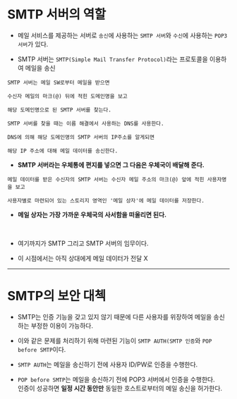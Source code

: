
# SMTP 서버의 역할

* 메일 서비스를 제공하는 서버로 `송신`에 사용하는 `SMTP 서버`와 `수신`에 사용하는 `POP3 서버`가 있다.

* SMTP 서버는 `SMTP(Simple Mail Transfer Protocol)`라는 프로토콜을 이용하여 메일을 송신

```
SMTP 서버는 메일 SW로부터 메일을 받으면

수신자 메일의 마크(@) 뒤에 적힌 도메인명을 보고

해당 도메인명으로 된 SMTP 서버를 찾는다.

SMTP 서버를 찾을 때는 이름 해결에서 사용하는 DNS를 사용한다.

DNS에 의해 해당 도메인명의 SMTP 서버의 IP주소를 알게되면

해당 IP 주소에 대해 메일 데이터를 송신한다.
```

* <b>SMTP 서버라는 우체통에 편지를 넣으면 그 다음은 우체국이 배달해 준다.</b>

```
메일 데이터를 받은 수신자의 SMTP 서버는 수신자 메일 주소의 마크(@) 앞에 적힌 사용자명을 보고

사용자별로 마련되어 있는 스토리지 영역인 '메일 상자'에 메일 데이터를 저장한다.
```

* <b>메일 상자는 가장 가까운 우체국의 사서함을 떠올리면 된다.</b>

<br>

* 여기까지가 SMTP 그리고 SMTP 서버의 임무이다.

* 이 시점에서는 아직 상대에게 메일 데이터가 전달 X

---

# SMTP의 보안 대첵

* SMTP는 인증 기능을 갖고 있지 않기 때문에 다른 사용자를 위장하여 메일을 송신하는 부정한 이용이 가능하다.

* 이와 같은 문제를 처리하기 위해 마련된 기능이 `SMTP AUTH(SMTP 인증`와 `POP before SMTP`이다.

* `SMTP AUTH`는 메일을 송신하기 전에 사용자 ID/PW로 인증을 수행한다.

* `POP before SMTP`는 메일을 송신하기 전에 POP3 서버에서 인증을 수행한다. <br> 인증이 성공하면 <b>일정 시간 동안만</b> 동일한 호스트로부터의 메일 송신을 허가한다.
